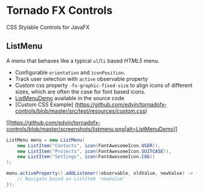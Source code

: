 # Tornado FX Controls

CSS Stylable Controls for JavaFX

## ListMenu

A menu that behaves like a typical `ul`/`li` based *HTML5* menu.
 
 - Configurable `orientation` and `iconPosition`.
 - Track user selection with `active` observable property
 - Custom css property `-fx-graphic-fixed-size` to align icons of different sizes, which are often the case for font based icons.
 - [ListMenuDemo](https://github.com/edvin/tornadofx-controls/blob/master/src/test/java/tornadofx/control/test/ListMenuDemo.java) available in the source code
 - [Custom CSS Example] (https://github.com/edvin/tornadofx-controls/blob/master/src/test/resources/custom.css)
  
[[https://github.com/edvin/tornadofx-controls/blob/master/screenshots/listmenu.png|alt=ListMenuDemo]]
 
```java
ListMenu menu = new ListMenu(
	new ListItem("Contacts", icon(FontAwesomeIcon.USER)),
	new ListItem("Projects", icon(FontAwesomeIcon.SUITCASE)),
	new ListItem("Settings", icon(FontAwesomeIcon.COG))
);

menu.activeProperty().addListener((observable, oldValue, newValue) -> {
	// Navigate based on ListItem 'newValue'
});
```
